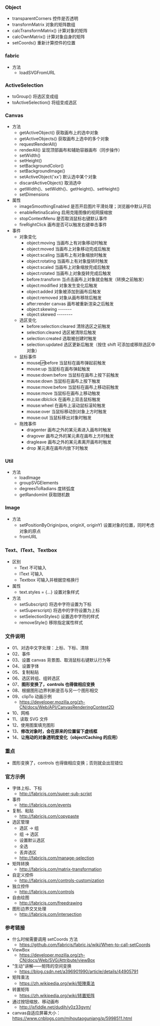 ### Object
+ transparentCorners 控件是否透明
+ transformMatrix 对象的矩阵数组
+ calcTransformMatrix() 计算对象的矩阵
+ calcOwnMatrix() 计算对象自身的矩阵
+ setCoords() 重新计算控件的位置

### fabric
+ 方法
  + loadSVGFromURL

### ActiveSelection
+ toGroup() 将选区变成组
+ toActiveSelection() 将组变成选区

### Canvas
+ 方法
  + getActiveObject() 获取画布上的选中对象
  + getActiveObjects() 获取画布上选中的多个对象
  + requestRenderAll() 
  + renderAll() 呈现顶部画布和辅助容器画布（同步操作）
  + setWidth()
  + setHeight()
  + setBackgroundColor()
  + setBackgroundImage()
  + setActiveObject('xx') 默认选中某个对象
  + discardActiveObject() 取消选中
  + getWidth()、setWidth()、getHeight()、setHeight()
  + setDimensions
+ 属性
  + imageSmoothingEnabled 是否开启图片平滑处理；浏览器中默认开启
  + enableRetinaScaling 启用克隆图像的视网膜缩放
  + stopContextMenu 是否取消鼠标右键默认事件
  + fireRightClick 画布是否可以触发右键单击事件
+ 事件
  + 对象变化
    + object:moving 当画布上有对象移动时触发
    + object:moved 当画布上对象移动完成后触发
    + object:scaling 当画布上有对象缩放时触发
    + object:rotating 当画布上有对象旋转时触发
    + object:scaled 当画布上对象缩放完成后触发
    + object:rotated 当画布上对象旋转完成后触发
    + before:transform 当点击画布上对象就会触发（转换之前触发）
    + object:modified 对象发生变化后触发
    + object:added 对象被添加到画布后触发
    + object:removed 对象从画布移除后触发
    + after:render canvas 画布被重新渲染之后触发
    + object:skewing -------
    + object:skewed --------
  + 选区变化
    + before:selection:cleared 清除选区之前触发
    + selection:cleared 选区被清除后触发
    + selection:created 选取被创建时触发
    + selection:updated 选区更新后触发（按住 shift 可添加或移除选区中对象）
  + 鼠标事件
    + mouse:up:before 当鼠标在画布弹起前触发
    + mouse:up 当鼠标在画布弹起触发
    + mouse:down:before 当鼠标在画布上按下前触发
    + mouse:down 当鼠标在画布上按下触发
    + mouse:move:before 当鼠标在画布上移动前触发
    + mouse:move 当鼠标在画布上移动触发
    + mouse:dblclick 在画布上双击鼠标触发
    + mouse:wheel 在画布上滚动鼠标滚轮触发
    + mouse:over 当鼠标移动到对象上方时触发
    + mouse:out 当鼠标移出对象时触发
  + 拖拽事件
    + dragenter 画布之外的某元素进入画布时触发
    + dragover 画布之外的某元素在画布上方时触发
    + dragleave 画布之外的某元素离开画布时触发
    + drop 某元素在画布内放下时触发

### Util
+ 方法
  + loadImage
  + groupSVGElements
  + degreesToRadians 度转弧度
  + getRandomInt 获取随机数

### Image
+ 方法
  + setPositionByOrigin(pos, originX, originY) 设置对象的位置，同时考虑对象的原点
  + fromURL

### Text、IText、Textbox
+ 区别
  + Text 不可输入
  + IText 可输入
  + Textbox 可输入并根据空格换行
+ 属性
  + text.styles = {...} 设置对象样式  
+ 方法
  + setSubscript() 将选中字符设置为下标
  + setSuperscript() 将选中的字符设置为上标
  + setSelectionStyles() 设置选中字符的样式
  + removeStyle() 移除指定属性样式

### 文件说明
+ 01、对选中文字处理：上标、下标、清除
+ 02、事件
+ 03、设置 canvas 背景图、取消鼠标右键默认行为等
+ 04、设置字体
+ 05、复制粘贴
+ 06、选区转组、组转选区
+ 07、**图形变换了，controls 也得做相应变换**
+ 08、根据图形边界判断是否与另一个图形相交
+ 09、clipTo 动画示例
  + https://developer.mozilla.org/zh-CN/docs/Web/API/CanvasRenderingContext2D
+ 10、网格
+ 11、读取 SVG 文件
+ 12、使用图案填充图形
+ 13、**修改对象时，会在原来的位置留下虚线框**
+ 14、**让拖动的对象透明度变化（objectCaching 的应用）**

### 重点
+ 图形变换了，controls 也得做相应变换；否则就会出现错位

### 官方示例
+ 字体上标、下标
  + http://fabricjs.com/super-sub-script
+ 事件
  + http://fabricjs.com/events
+ 复制、粘贴
  + http://fabricjs.com/copypaste
+ 选区管理
  + 选区 -> 组
  + 组 -> 选区
  + 设置默认选区
  + 全选
  + 丢弃选区
  + http://fabricjs.com/manage-selection
+ 矩阵转换
  + http://fabricjs.com/matrix-transformation
+ 自定义控件
  + http://fabricjs.com/controls-customization
+ 独立控件
  + http://fabricjs.com/controls
+ 自由绘图
  + http://fabricjs.com/freedrawing
+ 图形边界交叉处理
  + http://fabricjs.com/intersection  


### 参考链接
+ 什么时候需要调用 setCoords 方法
  + https://github.com/fabricjs/fabric.js/wiki/When-to-call-setCoords
+ ViewBox
  + https://developer.mozilla.org/zh-CN/docs/Web/SVG/Attribute/viewBox
+ "生动"讲解——矩阵的空间变换
  + https://blog.csdn.net/a396901990/article/details/44905791
+ 矩阵乘法
  + https://zh.wikipedia.org/wiki/矩陣乘法
+ 转置矩阵
  + https://zh.wikipedia.org/wiki/转置矩阵
+ 通过按钮缩放、移动画布
  + http://jsfiddle.net/dudih/y0z33gym/  
+ canvas自适应屏幕大小：https://www.cnblogs.com/mihoutaoguniang/p/5998511.html